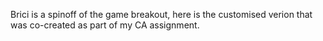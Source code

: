 Brici is a spinoff of the game breakout, here is the customised verion that was co-created as part of my CA assignment. 
